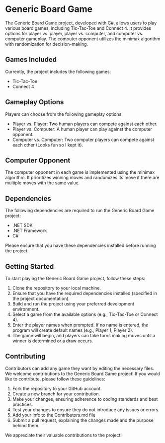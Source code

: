 # Generic Board Game

The Generic Board Game project, developed with C#, allows users to play various board games, including Tic-Tac-Toe and Connect 4. It provides options for player vs. player, player vs. computer, and computer vs. computer gameplay. The computer opponent utilizes the minimax algorithm with randomization for decision-making.

## Games Included
Currently, the project includes the following games:
- Tic-Tac-Toe
- Connect 4

## Gameplay Options
Players can choose from the following gameplay options:
- Player vs. Player: Two human players can compete against each other.
- Player vs. Computer: A human player can play against the computer opponent.
- Computer vs. Computer: Two computer players can compete against each other (Looks fun so I kept it).

## Computer Opponent
The computer opponent in each game is implemented using the minimax algorithm. It prioritizes winning moves and randomizes its move if there are multiple moves with the same value.

## Dependencies
The following dependencies are required to run the Generic Board Game project:
- .NET SDK
- .NET Framework
- C#

Please ensure that you have these dependencies installed before running the project.

## Getting Started
To start playing the Generic Board Game project, follow these steps:

1. Clone the repository to your local machine.
2. Ensure that you have the required dependencies installed (specified in the project documentation).
3. Build and run the project using your preferred development environment.
4. Select a game from the available options (e.g., Tic-Tac-Toe or Connect 4).
5. Enter the player names when prompted. If no name is entered, the program will create default names (e.g., Player 1, Player 2).
6. The game will begin, and players can take turns making moves until a winner is determined or a draw occurs.

## Contributing
Contributors can add any game they want by editing the necessary files.
We welcome contributions to the Generic Board Game project! If you would like to contribute, please follow these guidelines:

1. Fork the repository to your GitHub account.
2. Create a new branch for your contribution.
3. Make your changes, ensuring adherence to coding standards and best practices.
4. Test your changes to ensure they do not introduce any issues or errors.
5. Add your info to the Contributors.md file
6. Submit a pull request, explaining the changes made and the purpose behind them.

We appreciate their valuable contributions to the project!
